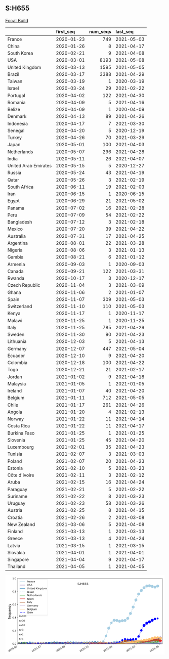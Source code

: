 

## S:H655
[Focal Build](https://nextstrain.org/groups/neherlab/ncov/S.H655?c=gt-S_655)

|                      | first_seq   |   num_seqs | last_seq   |
|:---------------------|:------------|-----------:|:-----------|
| France               | 2020-01-23  |        749 | 2021-05-03 |
| China                | 2020-01-26  |          8 | 2021-04-17 |
| South Korea          | 2020-02-21  |          9 | 2021-04-08 |
| USA                  | 2020-03-01  |       8193 | 2021-05-08 |
| United Kingdom       | 2020-03-13  |       1595 | 2021-05-05 |
| Brazil               | 2020-03-17  |       3388 | 2021-04-29 |
| Taiwan               | 2020-03-19  |          1 | 2020-03-19 |
| Israel               | 2020-03-24  |         29 | 2021-02-22 |
| Portugal             | 2020-04-02  |        122 | 2021-04-30 |
| Romania              | 2020-04-09  |          5 | 2021-04-16 |
| Belize               | 2020-04-09  |          1 | 2020-04-09 |
| Denmark              | 2020-04-13  |         89 | 2021-04-26 |
| Indonesia            | 2020-04-17  |          7 | 2021-03-30 |
| Senegal              | 2020-04-20  |          5 | 2020-12-19 |
| Turkey               | 2020-04-26  |         70 | 2021-03-29 |
| Japan                | 2020-05-01  |        100 | 2021-04-03 |
| Netherlands          | 2020-05-07  |        296 | 2021-04-28 |
| India                | 2020-05-11  |         26 | 2021-04-07 |
| United Arab Emirates | 2020-05-15  |          5 | 2020-12-27 |
| Russia               | 2020-05-24  |         43 | 2021-04-19 |
| Qatar                | 2020-05-26  |          3 | 2021-02-19 |
| South Africa         | 2020-06-11  |         19 | 2021-02-03 |
| Iran                 | 2020-06-15  |          1 | 2020-06-15 |
| Egypt                | 2020-06-29  |         21 | 2021-05-02 |
| Panama               | 2020-07-02  |         16 | 2021-02-28 |
| Peru                 | 2020-07-09  |         54 | 2021-02-22 |
| Bangladesh           | 2020-07-12  |          3 | 2021-02-18 |
| Mexico               | 2020-07-20  |         39 | 2021-04-22 |
| Australia            | 2020-07-31  |         17 | 2021-04-25 |
| Argentina            | 2020-08-01  |         22 | 2021-03-28 |
| Nigeria              | 2020-08-06  |          3 | 2021-01-13 |
| Gambia               | 2020-08-21  |          6 | 2021-01-12 |
| Armenia              | 2020-09-03  |          1 | 2020-09-03 |
| Canada               | 2020-09-21  |        122 | 2021-03-31 |
| Rwanda               | 2020-10-17  |          3 | 2020-12-17 |
| Czech Republic       | 2020-11-04  |          3 | 2021-03-09 |
| Ghana                | 2020-11-06  |          2 | 2021-01-07 |
| Spain                | 2020-11-07  |        309 | 2021-05-03 |
| Switzerland          | 2020-11-10  |        110 | 2021-05-03 |
| Kenya                | 2020-11-17  |          1 | 2020-11-17 |
| Malawi               | 2020-11-25  |          1 | 2020-11-25 |
| Italy                | 2020-11-25  |        785 | 2021-04-29 |
| Sweden               | 2020-11-30  |         90 | 2021-04-23 |
| Lithuania            | 2020-12-03  |          5 | 2021-04-13 |
| Germany              | 2020-12-07  |        447 | 2021-05-04 |
| Ecuador              | 2020-12-10  |          9 | 2021-04-20 |
| Colombia             | 2020-12-18  |        100 | 2021-04-22 |
| Togo                 | 2020-12-21  |         21 | 2021-02-17 |
| Jordan               | 2021-01-02  |          9 | 2021-04-18 |
| Malaysia             | 2021-01-05  |          1 | 2021-01-05 |
| Ireland              | 2021-01-07  |         40 | 2021-04-20 |
| Belgium              | 2021-01-11  |        712 | 2021-05-05 |
| Chile                | 2021-01-17  |        261 | 2021-04-26 |
| Angola               | 2021-01-20  |          4 | 2021-02-13 |
| Norway               | 2021-01-22  |         11 | 2021-04-14 |
| Costa Rica           | 2021-01-22  |         11 | 2021-04-17 |
| Burkina Faso         | 2021-01-25  |          1 | 2021-01-25 |
| Slovenia             | 2021-01-25  |         45 | 2021-04-20 |
| Luxembourg           | 2021-02-01  |         35 | 2021-04-23 |
| Tunisia              | 2021-02-07  |          3 | 2021-03-03 |
| Poland               | 2021-02-07  |         20 | 2021-04-23 |
| Estonia              | 2021-02-10  |          5 | 2021-03-23 |
| Côte d'Ivoire        | 2021-02-11  |          3 | 2021-02-12 |
| Aruba                | 2021-02-15  |         16 | 2021-04-24 |
| Paraguay             | 2021-02-21  |          5 | 2021-02-22 |
| Suriname             | 2021-02-22  |          8 | 2021-03-23 |
| Uruguay              | 2021-02-23  |         58 | 2021-03-26 |
| Austria              | 2021-02-25  |          8 | 2021-04-15 |
| Croatia              | 2021-02-26  |          2 | 2021-03-08 |
| New Zealand          | 2021-03-06  |          5 | 2021-04-08 |
| Finland              | 2021-03-13  |          1 | 2021-03-13 |
| Greece               | 2021-03-13  |          4 | 2021-04-24 |
| Latvia               | 2021-03-15  |          1 | 2021-03-15 |
| Slovakia             | 2021-04-01  |          1 | 2021-04-01 |
| Singapore            | 2021-04-04  |          9 | 2021-04-17 |
| Thailand             | 2021-04-05  |          1 | 2021-04-05 |

![Overall trends S.H655](/overall_trends_figures/overall_trends_S.H655.png)